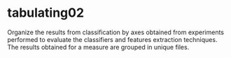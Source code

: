 tabulating02
============

Organize the results from classification by axes obtained from experiments performed to evaluate the classifiers and features extraction techniques. The results obtained for a measure are grouped in unique files.